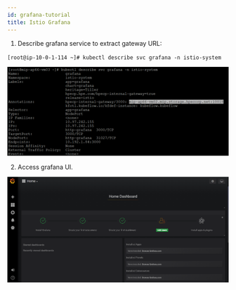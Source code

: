 ```yaml
---
id: grafana-tutorial 
title: Istio Grafana
---
```


1. Describe grafana service to extract gateway URL:

`[root@ip-10-0-1-114 ~]# kubectl describe svc grafana -n istio-system`

![Grafana Service](grafana.png)

2. Access grafana UI.

![Grafana Dashboard](grafana-ui.png)